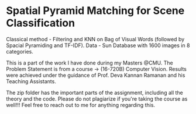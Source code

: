 # Spatial Pyramid Matching for Scene Classification
 Classical method - Filtering and KNN on Bag of Visual Words (followed by Spacial Pyramiding and TF-IDF).
 Data - Sun Database with 1600 images in 8 categories.

This is a part of the work I have done during my Masters @CMU. The Problem Statement is from a course -> (16-720B) Computer Vision. Results were achieved under the guidance of Prof. Deva Kannan Ramanan and his Teaching Assistants. 

The zip folder has the important parts of the assignment, including all the theory and the code. Please do not plagiarize if you're taking the course as well!!! Feel free to reach out to me for anything regarding this.

